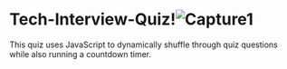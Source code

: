 # Tech-Interview-Quiz!![Capture1](https://user-images.githubusercontent.com/84740306/151741581-9f95ece8-0c3e-4805-a805-b84d91caad5a.PNG)

This quiz uses JavaScript to dynamically shuffle through quiz questions while also running a countdown timer. 
